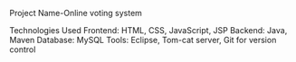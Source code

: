 Project Name-Online voting system

Technologies Used
Frontend: HTML, CSS, JavaScript, JSP
Backend: Java, Maven
Database: MySQL
Tools: Eclipse, Tom-cat server, Git for version control
